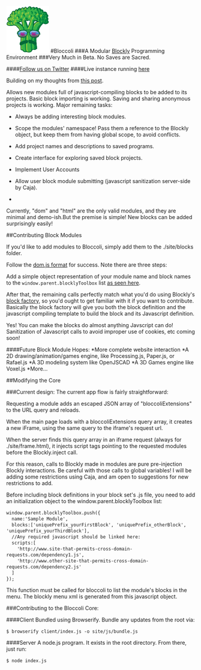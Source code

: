 ![logo](site/img/logo-small.png)
#Bloccoli
###A Modular [Blockly](http://code.google.com/p/blockly/) Programming Environment
###Very Much in Beta.  No Saves are Sacred.

####[Follow us on Twitter](https://twitter.com/Bloccoli)
####Live instance running [here](http://bloccoli.herokuapp.com/)

Building on my thoughts from [this post](https://github.com/flyswatter/Blockly-Brainstorming).

Allows new modules full of javascript-compiling blocks to be added to its projects.  Basic block importing is working.  Saving and sharing anonymous projects is working.  Major remaining tasks:

*  Always be adding interesting block modules.

*  Scope the modules' namespace!  Pass them a reference to the Blockly object, but keep them from having global scope, to avoid conflicts.

*  Add project names and descriptions to saved programs.

*  Create interface for exploring saved block projects.

*  Implement User Accounts

*  Allow user block module submitting (javascript sanitization server-side by Caja).

-
Currently, "dom" and "html" are the only valid modules, and they are minimal and demo-ish.But the premise is simple!  New blocks can be added surprisingly easily!

##Contributing Block Modules

If you'd like to add modules to Bloccoli, simply add them to the ./site/blocks folder.

Follow the [dom.js format](https://github.com/flyswatter/Bloccoli/blob/master/site/blocks/dom.js) for success.  Note there are three steps:

Add a simple object representation of your module name and block names to the `window.parent.blocklyToolbox` list [as seen here](https://github.com/flyswatter/Bloccoli/blob/master/site/blocks/dom.js#L1).

After that, the remaining calls perfectly match what you'd do using Blockly's [block factory](http://blockly-demo.appspot.com/static/apps/blockfactory/index.html), so you'd ought to get familiar with it if you want to contribute.  Basically the block factory will give you both the block definition and the javascript compiling template to build the block and its Javascript definition.

Yes!  You can make the blocks do almost anything Javscript can do!  Sanitization of Javascript calls to avoid improper use of cookies, etc coming soon!

####Future Block Module Hopes:
*More complete website interaction
*A 2D drawing/animation/games engine, like Processing.js, Paper.js, or Rafael.js
*A 3D modeling system like OpenJSCAD
*A 3D Games engine like Voxel.js
*More...

##Modifying the Core

###Current design:
The current app flow is fairly straightforward:  

Requesting a module adds an escaped JSON array of "bloccoliExtensions" to the URL query and reloads.

When the main page loads with a bloccoliExtensions query array, it creates a new iFrame, using the same query to the iframe's request url.

When the server finds this query array in an iframe request (always for ./site/frame.html), it injects script tags pointing to the requested modules before the Blockly.inject call.

For this reason, calls to Blockly made in modules are pure pre-injection Blockly interactions.  Be careful with those calls to global variables!  I will be adding some restrictions using Caja, and am open to suggestions for new restrictions to add.

Before including block definitions in your block set's .js file, you need to add an initialization object to the window.parent.blocklyToolbox list:

    window.parent.blocklyToolbox.push({
      name:'Sample Module',
      blocks:['uniquePrefix_yourFirstBlock', 'uniquePrefix_otherBlock', 'uniquePrefix_yourThirdBlock'],
      //Any required javascript should be linked here:
      scripts:[
        'http://www.site-that-permits-cross-domain-requests.com/dependency1.js',
        'http://www.other-site-that-permits-cross-domain-requests.com/dependency2.js'
      ]
    });

This function must be called for bloccoli to list the module's blocks in the menu.  The blockly menu xml is generated from this javascript object.

###Contributing to the Bloccoli Core:

####Client
Bundled using Browserify.  Bundle any updates from the root via:

    $ browserify client/index.js -o site/js/bundle.js

####Server
A node.js program.  It exists in the root directory.  From there, just run:

    $ node index.js